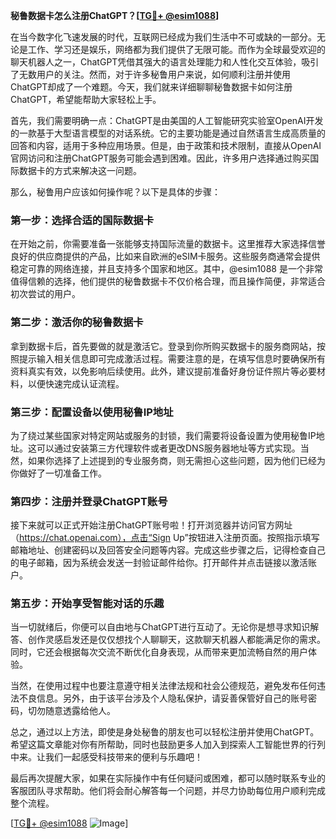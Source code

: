 **秘鲁数据卡怎么注册ChatGPT？[[TG💪+ @esim1088](https://t.me/s/esim1088)]**

在当今数字化飞速发展的时代，互联网已经成为我们生活中不可或缺的一部分。无论是工作、学习还是娱乐，网络都为我们提供了无限可能。而作为全球最受欢迎的聊天机器人之一，ChatGPT凭借其强大的语言处理能力和人性化交互体验，吸引了无数用户的关注。然而，对于许多秘鲁用户来说，如何顺利注册并使用ChatGPT却成了一个难题。今天，我们就来详细聊聊秘鲁数据卡如何注册ChatGPT，希望能帮助大家轻松上手。

首先，我们需要明确一点：ChatGPT是由美国的人工智能研究实验室OpenAI开发的一款基于大型语言模型的对话系统。它的主要功能是通过自然语言生成高质量的回答和内容，适用于多种应用场景。但是，由于政策和技术限制，直接从OpenAI官网访问和注册ChatGPT服务可能会遇到困难。因此，许多用户选择通过购买国际数据卡的方式来解决这一问题。

那么，秘鲁用户应该如何操作呢？以下是具体的步骤：

### 第一步：选择合适的国际数据卡

在开始之前，你需要准备一张能够支持国际流量的数据卡。这里推荐大家选择信誉良好的供应商提供的产品，比如来自欧洲的eSIM卡服务。这些服务商通常会提供稳定可靠的网络连接，并且支持多个国家和地区。其中，@esim1088 是一个非常值得信赖的选择，他们提供的秘鲁数据卡不仅价格合理，而且操作简便，非常适合初次尝试的用户。

### 第二步：激活你的秘鲁数据卡

拿到数据卡后，首先要做的就是激活它。登录到你所购买数据卡的服务商网站，按照提示输入相关信息即可完成激活过程。需要注意的是，在填写信息时要确保所有资料真实有效，以免影响后续使用。此外，建议提前准备好身份证件照片等必要材料，以便快速完成认证流程。

### 第三步：配置设备以使用秘鲁IP地址

为了绕过某些国家对特定网站或服务的封锁，我们需要将设备设置为使用秘鲁IP地址。这可以通过安装第三方代理软件或者更改DNS服务器地址等方式实现。当然，如果你选择了上述提到的专业服务商，则无需担心这些问题，因为他们已经为你做好了一切准备工作。

### 第四步：注册并登录ChatGPT账号

接下来就可以正式开始注册ChatGPT账号啦！打开浏览器并访问官方网址（https://chat.openai.com），点击“Sign Up”按钮进入注册页面。按照指示填写邮箱地址、创建密码以及回答安全问题等内容。完成这些步骤之后，记得检查自己的电子邮箱，因为系统会发送一封验证邮件给你。打开邮件并点击链接以激活账户。

### 第五步：开始享受智能对话的乐趣

当一切就绪后，你便可以自由地与ChatGPT进行互动了。无论你是想寻求知识解答、创作灵感启发还是仅仅想找个人聊聊天，这款聊天机器人都能满足你的需求。同时，它还会根据每次交流不断优化自身表现，从而带来更加流畅自然的用户体验。

当然，在使用过程中也要注意遵守相关法律法规和社会公德规范，避免发布任何违法不良信息。另外，由于该平台涉及个人隐私保护，请妥善保管好自己的账号密码，切勿随意透露给他人。

总之，通过以上方法，即使是身处秘鲁的朋友也可以轻松注册并使用ChatGPT。希望这篇文章能对你有所帮助，同时也鼓励更多人加入到探索人工智能世界的行列中来。让我们一起感受科技带来的便利与乐趣吧！

最后再次提醒大家，如果在实际操作中有任何疑问或困难，都可以随时联系专业的客服团队寻求帮助。他们将会耐心解答每一个问题，并尽力协助每位用户顺利完成整个流程。

[[TG💪+ @esim1088](https://t.me/s/esim1088) ![Image](https://i.postimg.cc/4NQfJmqS/Snipaste-2025-05-13-00-14-12.png)]
